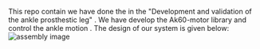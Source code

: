 This repo contain we have done the in the "Development and validation of the ankle prosthestic leg" . We have develop the Ak60-motor library and control the ankle motion .
The design of our system is given below:![assembly image](https://github.com/user-attachments/assets/5b660cee-9816-4001-9d1e-1da177350b90)
